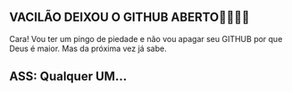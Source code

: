 ## VACILÃO DEIXOU O GITHUB ABERTO🖕🖕🖕🖕
Cara! Vou ter um pingo de piedade e não vou apagar seu GITHUB por que Deus é maior.
Mas da próxima vez já sabe.
## ASS: Qualquer UM...
